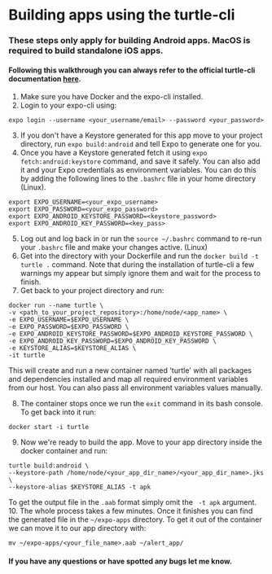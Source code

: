 # Building apps using the turtle-cli
### These steps only apply for building Android apps. MacOS is required to build standalone iOS apps.
#### Following this walkthrough you can always refer to the official turtle-cli documentation [here](https://github.com/expo/turtle).
1. Make sure you have Docker and the expo-cli installed.
2. Login to your expo-cli using:
```
expo login --username <your_username/email> --password <your_password>
```
3. If you don't have a Keystore generated for this app move to your project directory, run `expo build:android` and tell Expo to generate one for you.
4. Once you have a Keystore generated fetch it using `expo fetch:android:keystore` command, and save it safely. You can also add it and your Expo credentials as environment variables. You can do this by adding the following lines to the `.bashrc` file in your home directory (Linux).
```
export EXPO_USERNAME=<your_expo_username>
export EXPO_PASSWORD=<your_expo_password>
export EXPO_ANDROID_KEYSTORE_PASSWORD=<keystore_password>
export EXPO_ANDROID_KEY_PASSWORD=<key_pass>
```
5. Log out and log back in or run the `source ~/.bashrc` command to re-run your `.bashrc` file and make your changes active. (Linux)
6. Get into the directory with your Dockerfile and run the `docker build -t turtle .` command. Note that during the installation of turtle-cli a few warnings my appear but simply ignore them and wait for the process to finish.
7. Get back to your project directory and run:
```
docker run --name turtle \
-v <path_to_your_project_repository>:/home/node/<app_name> \
-e EXPO_USERNAME=$EXPO_USERNAME \
-e EXPO_PASSWORD=$EXPO_PASSWORD \
-e EXPO_ANDROID_KEYSTORE_PASSWORD=$EXPO_ANDROID_KEYSTORE_PASSWORD \
-e EXPO_ANDROID_KEY_PASSWORD=$EXPO_ANDROID_KEY_PASSWORD \
-e KEYSTORE_ALIAS=$KEYSTORE_ALIAS \
-it turtle
```
This will create and run a new container named 'turtle' with all packages and dependencies installed and map all required environment variables from our host. You can also pass all environment variables values manually.

8. The container stops once we run the `exit` command in its bash console. To get back into it run:
```
docker start -i turtle
```
9. Now we're ready to build the app. Move to your app directory inside the docker container and run:
```
turtle build:android \
--keystore-path /home/node/<your_app_dir_name>/<your_app_dir_name>.jks \
--keystore-alias $KEYSTORE_ALIAS -t apk
```
To get the output file in the `.aab` format simply omit the ` -t apk` argument.
10. The whole process takes a few minutes. Once it finishes you can find the generated file in the `~/expo-apps` directory. To get it out of the container we can move it to our app directory with:
```
mv ~/expo-apps/<your_file_name>.aab ~/alert_app/
```
#### If you have any questions or have spotted any bugs let me know.
